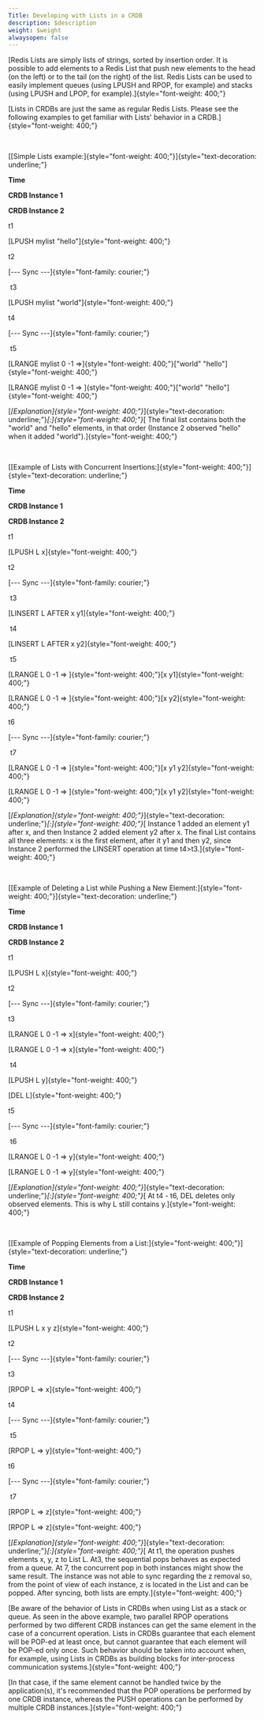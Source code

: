 ```yaml
---
Title: Developing with Lists in a CRDB
description: $description
weight: $weight
alwaysopen: false
---
```

[Redis Lists are simply lists of strings, sorted by insertion order. It
is possible to add elements to a Redis List that push new elements to
the head (on the left) or to the tail (on the right) of the list. Redis
Lists can be used to easily implement queues (using LPUSH and RPOP, for
example) and stacks (using LPUSH and LPOP, for
example).]{style="font-weight: 400;"}

[Lists in CRDBs are just the same as regular Redis Lists. Please see the
following examples to get familiar with Lists' behavior in a
CRDB.]{style="font-weight: 400;"}

 

[[Simple Lists
example:]{style="font-weight: 400;"}]{style="text-decoration: underline;"}

**Time**

**CRDB Instance 1**

**CRDB Instance 2**

t1

[LPUSH mylist "hello"]{style="font-weight: 400;"}

t2

[--- Sync ---]{style="font-family: courier;"}

 t3

[LPUSH mylist "world"]{style="font-weight: 400;"}

t4

[--- Sync ---]{style="font-family: courier;"}

 t5

[LRANGE mylist 0 -1 =\>]{style="font-weight: 400;"}["world"
"hello"]{style="font-weight: 400;"}

[LRANGE mylist 0 -1 =\> ]{style="font-weight: 400;"}["world"
"hello"]{style="font-weight: 400;"}

[*[Explanation]{style="font-weight: 400;"}*]{style="text-decoration: underline;"}*[:]{style="font-weight: 400;"}*[
The final list contains both the "world" and "hello" elements, in that
order (Instance 2 observed "hello" when it added
"world").]{style="font-weight: 400;"}

 

[[Example of Lists with Concurrent
Insertions:]{style="font-weight: 400;"}]{style="text-decoration: underline;"}

**Time**

**CRDB Instance 1**

**CRDB Instance 2**

t1

[LPUSH L x]{style="font-weight: 400;"}

t2

[--- Sync ---]{style="font-family: courier;"}

 t3

[LINSERT L AFTER x y1]{style="font-weight: 400;"}

 t4

[LINSERT L AFTER x y2]{style="font-weight: 400;"}

 t5

[LRANGE L 0 -1 =\> ]{style="font-weight: 400;"}[x
y1]{style="font-weight: 400;"}

[LRANGE L 0 -1 =\> ]{style="font-weight: 400;"}[x
y2]{style="font-weight: 400;"}

t6

[--- Sync ---]{style="font-family: courier;"}

 t7

[LRANGE L 0 -1 =\> ]{style="font-weight: 400;"}[x y1
y2]{style="font-weight: 400;"}

[LRANGE L 0 -1 =\> ]{style="font-weight: 400;"}[x y1
y2]{style="font-weight: 400;"}

[*[Explanation]{style="font-weight: 400;"}*]{style="text-decoration: underline;"}*[:]{style="font-weight: 400;"}*[
Instance 1 added an element y1 after x, and then Instance 2 added
element y2 after x. The final List contains all three elements: x is the
first element, after it y1 and then y2, since Instance 2 performed the
LINSERT operation at time t4\>t3.]{style="font-weight: 400;"}

 

[[Example of Deleting a List while Pushing a New
Element:]{style="font-weight: 400;"}]{style="text-decoration: underline;"}

**Time**

**CRDB Instance 1**

**CRDB Instance 2**

t1

[LPUSH L x]{style="font-weight: 400;"}

t2

[--- Sync ---]{style="font-family: courier;"}

t3

[LRANGE L 0 -1 =\> x]{style="font-weight: 400;"}

[LRANGE L 0 -1 =\> x]{style="font-weight: 400;"}

 t4

[LPUSH L y]{style="font-weight: 400;"}

[DEL L]{style="font-weight: 400;"}

t5

[--- Sync ---]{style="font-family: courier;"}

 t6

[LRANGE L 0 -1 =\> y]{style="font-weight: 400;"}

[LRANGE L 0 -1 =\> y]{style="font-weight: 400;"}

[*[Explanation]{style="font-weight: 400;"}*]{style="text-decoration: underline;"}*[:]{style="font-weight: 400;"}*[
At t4 - t6, DEL deletes only observed elements. This is why L still
contains y.]{style="font-weight: 400;"}

 

[[Example of Popping Elements from a
List:]{style="font-weight: 400;"}]{style="text-decoration: underline;"}

**Time**

**CRDB Instance 1**

**CRDB Instance 2**

t1

[LPUSH L x y z]{style="font-weight: 400;"}

t2

[--- Sync ---]{style="font-family: courier;"}

t3

[RPOP L =\> x]{style="font-weight: 400;"}

t4

[--- Sync ---]{style="font-family: courier;"}

 t5

[RPOP L =\> y]{style="font-weight: 400;"}

t6

[--- Sync ---]{style="font-family: courier;"}

 t7

[RPOP L =\> z]{style="font-weight: 400;"}

[RPOP L =\> z]{style="font-weight: 400;"}

[*[Explanation]{style="font-weight: 400;"}*]{style="text-decoration: underline;"}*[:]{style="font-weight: 400;"}*[
At t1, the operation pushes elements x, y, z to List L. At3, the
sequential pops behaves as expected from a queue. At 7, the concurrent
pop in both instances might show the same result. The instance was not
able to sync regarding the z removal so, from the point of view of each
instance, z is located in the List and can be popped. After syncing,
both lists are empty.]{style="font-weight: 400;"}

[Be aware of the behavior of Lists in CRDBs when using List as a stack
or queue. As seen in the above example, two parallel RPOP operations
performed by two different CRDB instances can get the same element in
the case of a concurrent operation. Lists in CRDBs guarantee that each
element will be POP-ed at least once, but cannot guarantee that each
element will be POP-ed only once. Such behavior should be taken into
account when, for example, using Lists in CRDBs as building blocks for
inter-process communication systems.]{style="font-weight: 400;"}

[In that case, if the same element cannot be handled twice by the
application(s), it's recommended that the POP operations be performed by
one CRDB instance, whereas the PUSH operations can be performed by
multiple CRDB instances.]{style="font-weight: 400;"}
